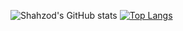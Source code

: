![Shahzod's GitHub stats](https://github-readme-stats.vercel.app/api?username=Shahzod222&show_icons=true&count_private=true&theme=buefy&include_all_commits=true) 
[![Top Langs](https://github-readme-stats.vercel.app/api/top-langs/?username=Shahzod222)](https://github.com/anuraghazra/github-readme-stats)
